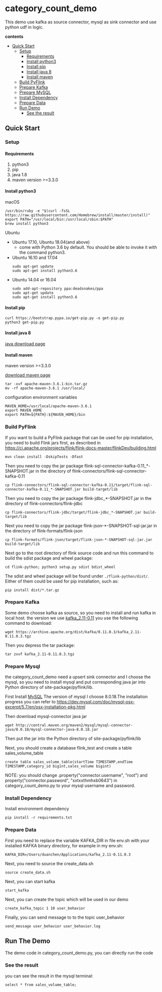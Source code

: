 # category_count_demo
This demo use kafka as source connector, mysql as sink connector and use python udf in logic.

**contents**

- [Quick Start](#quick-start)
  + [Setup](#setup)
    + [Requirements](#requirements)
    + [Install python3](#install-python3)
    + [Install pip](#install-pip)
    + [Install java 8](#install-java-8)
    + [Install maven](#install-maven)
  + [Build PyFlink](#build-pyflink)
  + [Prepare Kafka](#prepare-kafka)
  + [Prepare MySQL](#prepare-mysql)
  + [Install Dependency](#install-dependency)
  + [Prepare Data](#prepare-data)
  + [Run Demo](#run-the-demo)
    + [See the result](#see-the-result)

## Quick Start

### Setup

#### Requirements
1. python3
2. pip
3. java 1.8
4. maven version >=3.3.0

#### Install python3

macOS
```shell
/usr/bin/ruby -e "$(curl -fsSL https://raw.githubusercontent.com/Homebrew/install/master/install)"
export PATH="/usr/local/bin:/usr/local/sbin:$PATH"
brew install python3 
```
Ubuntu
- Ubuntu 17.10, Ubuntu 18.04(and above)
    + come with Python 3.6 by default. You should be able to invoke it with the command python3.
- Ubuntu 16.10 and 17.04
    ```shell
    sudo apt-get update
    sudo apt-get install python3.6
    ```
- Ubuntu 14.04 or 16.04
    ```shell
    sudo add-apt-repository ppa:deadsnakes/ppa
    sudo apt-get update
    sudo apt-get install python3.6

#### Install pip

```shell 
curl https://bootstrap.pypa.io/get-pip.py -o get-pip.py
python3 get-pip.py
```

#### Install java 8

[java download page](http://www.oracle.com/technetwork/java/javase/downloads/index.html)

#### Install maven

maven version >=3.3.0

[download maven page](http://maven.apache.org/download.cgi)

```shell
tar -xvf apache-maven-3.6.1-bin.tar.gz
mv -rf apache-maven-3.6.1 /usr/local/
```
configuration environment variables
```shell
MAVEN_HOME=/usr/local/apache-maven-3.6.1
export MAVEN_HOME
export PATH=${PATH}:${MAVEN_HOME}/bin
```


### Build PyFlink

If you want to build a PyFlink package that can be used for pip installation, you need to build Flink jars first, as described in https://ci.apache.org/projects/flink/flink-docs-master/flinkDev/building.html

```shell
mvn clean install -DskipTests -Dfast
```

Then you need to copy the jar package flink-sql-connector-kafka-0.11_*-SNAPSHOT.jar in the directory of flink-connectors/flink-sql-connector-kafka-0.11

```shell
cp flink-connectors/flink-sql-connector-kafka-0.11/target/flink-sql-connector-kafka-0.11_*-SNAPSHOT.jar build-target/lib
```

Then you need to copy the jar package flink-jdbc_*-SNAPSHOT.jar in the directory of flink-connectors/flink-jdbc

```shell
cp flink-connectors/flink-jdbc/target/flink-jdbc_*-SNAPSHOT.jar build-target/lib
```

Next you need to copy the jar package flink-json-*-SNAPSHOT-sql-jar.jar in the directory of flink-formats/flink-json

```shell
cp flink-formats/flink-json/target/flink-json-*-SNAPSHOT-sql-jar.jar build-target/lib
```

Next go to the root directory of flink source code and run this command to build the sdist package and wheel package:

```shell
cd flink-python; python3 setup.py sdist bdist_wheel
```

The sdist and wheel package will be found under `./flink-python/dist/`. Either of them could be used for pip installation, such as:

```shell
pip install dist/*.tar.gz
```

### Prepare Kafka
Some demo choose kafka as source, so you need to install and run kafka in local host. the version we use [kafka_2.11-0.11](https://archive.apache.org/dist/kafka/0.11.0.3/kafka_2.11-0.11.0.3.tgz)
you use the following command to download:

```shell
wget https://archive.apache.org/dist/kafka/0.11.0.3/kafka_2.11-0.11.0.3.tgz
```

Then you depress the tar package:

```shell
tar zxvf kafka_2.11-0.11.0.3.tgz
```

### Prepare Mysql
the category_count_demo need a upsert sink connector and I choose the mysql, so you need to install mysql and put corresponding java jar
into Python directory of site-package/pyflink/lib.

First Install [MySQL](https://dev.mysql.com/downloads/mysql/)
The version of mysql I choose 8.0.18.The installation progress you can refer to https://dev.mysql.com/doc/mysql-osx-excerpt/5.7/en/osx-installation-pkg.html

Then download mysql-connector java jar
```shell
wget http://central.maven.org/maven2/mysql/mysql-connector-java/8.0.18/mysql-connector-java-8.0.18.jar
```

Then put the jar into the Python directory of site-package/pyflink/lib

Next, you should create a database flink_test and create a table sales_volume_table

```mysql
create table sales_volume_table(startTime TIMESTAMP,endTime TIMESTAMP,category_id bigint,sales_volume bigint)

```
NOTE: you should change .property("connector.username", "root") and property("connector.password", "xxtxxthmhxb0643") 
in category_count_demo.py to your mysql username and password.

### Install Dependency
Install environment dependency

```shell
pip install -r requirements.txt
```

### Prepare Data
First you need to replace the variable KAFKA_DIR in file env.sh with your installed KAFKA binary directory, for example in my env.sh:

```shell
KAFKA_DIR=/Users/duanchen/Applications/kafka_2.11-0.11.0.3
```

Next, you need to source the create_data.sh

```shell
source create_data.sh
```

Next, you can start kafka

```shell
start_kafka
```

Next, you can create the topic which will be used in our demo

```shell
create_kafka_topic 1 10 user_behavior
```

Finally, you can send message to to the topic user_behavior

```shell
send_message user_behavior user_behavior.log
```

## Run The Demo
The demo code in category_count_demo.py, you can directly run the code

### See the result
you can see the result in the mysql terminal:

```mysql
select * from sales_volume_table;
```
